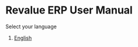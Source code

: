 # Revalue ERP User Manual

Select your language

1. [English](/docs/user/manual/en)
<!-- 1. [Deutsch](/docs/user/manual/de)
1. [Español](/docs/user/manual/es) -->